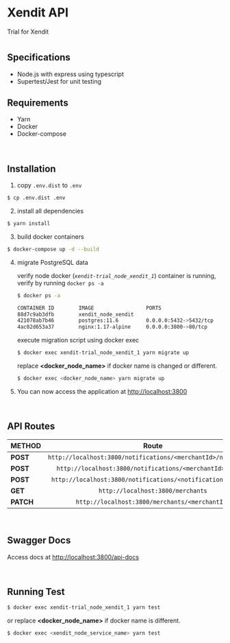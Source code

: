 # Xendit API

Trial for Xendit

#

## Specifications
* Node.js with express using typescript
* Supertest/Jest for unit testing

## Requirements

* Yarn
* Docker
* Docker-compose

<br>

## Installation
1. copy `.env.dist` to `.env`
```bash
$ cp .env.dist .env
```

2. install all dependencies
```bash
$ yarn install
```

3. build docker containers
```bash
$ docker-compose up -d --build
```

4. migrate PostgreSQL data

    verify node docker (*`xendit-trial_node_xendit_1`*) container is running, verify by running `docker ps -a`

    ```bash
    $ docker ps -a

    CONTAINER ID        IMAGE                 PORTS                    NAMES
    88d7c9ab3dfb        xendit_node_xendit                             xendit-trial_node_xendit_1
    421078ab7b46        postgres:11.6         0.0.0.0:5432->5432/tcp   xendit-trial_postgres_1
    4ac02d653a37        nginx:1.17-alpine     0.0.0.0:3800->80/tcp     xendit-trial_nginx_1
    ```

    execute migration script using docker exec
    ```bash
    $ docker exec xendit-trial_node_xendit_1 yarn migrate up
    ```
    replace **<docker_node_name>** if docker name is changed or different.
    ```bash
    $ docker exec <docker_node_name> yarn migrate up
    ```

5. You can now access the application at [http://localhost:3800](http://localhost:3800)


<br>

## API Routes
| METHOD    | Route                                          |
| ----------|:----------------------------------------------:|
| **POST**  | `http://localhost:3800/notifications/<merchantId>/notify/test`|
| **POST**|`http://localhost:3800/notifications/<merchantId>/notify` |
| **POST**|`http://localhost:3800/notifications/<notificationId>/retry` |
| **GET**   |`http://localhost:3800/merchants`  |
| **PATCH**   | `http://localhost:3800/merchants/<merchantId>`|


<br>

## Swagger Docs

Access docs at [http://localhost:3800/api-docs](http://localhost:3800/api-docs)

<br>

## Running Test
```bash
$ docker exec xendit-trial_node_xendit_1 yarn test
```
or replace **<docker_node_name>** if docker name is different.
```bash
$ docker exec <xendit_node_service_name> yarn test
```
